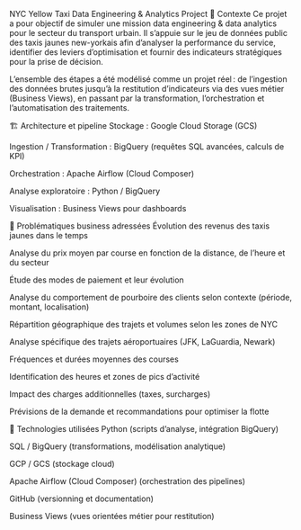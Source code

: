 NYC Yellow Taxi Data Engineering & Analytics Project
🚕 Contexte
Ce projet a pour objectif de simuler une mission data engineering & data analytics pour le secteur du transport urbain. Il s’appuie sur le jeu de données public des taxis jaunes new-yorkais afin d’analyser la performance du service, identifier des leviers d’optimisation et fournir des indicateurs stratégiques pour la prise de décision.

L’ensemble des étapes a été modélisé comme un projet réel : de l’ingestion des données brutes jusqu’à la restitution d’indicateurs via des vues métier (Business Views), en passant par la transformation, l’orchestration et l’automatisation des traitements.

🏗️ Architecture et pipeline
Stockage : Google Cloud Storage (GCS)

Ingestion / Transformation : BigQuery (requêtes SQL avancées, calculs de KPI)

Orchestration : Apache Airflow (Cloud Composer)

Analyse exploratoire : Python / BigQuery

Visualisation : Business Views pour dashboards

🔎 Problématiques business adressées
Évolution des revenus des taxis jaunes dans le temps

Analyse du prix moyen par course en fonction de la distance, de l’heure et du secteur

Étude des modes de paiement et leur évolution

Analyse du comportement de pourboire des clients selon contexte (période, montant, localisation)

Répartition géographique des trajets et volumes selon les zones de NYC

Analyse spécifique des trajets aéroportuaires (JFK, LaGuardia, Newark)

Fréquences et durées moyennes des courses

Identification des heures et zones de pics d’activité

Impact des charges additionnelles (taxes, surcharges)

Prévisions de la demande et recommandations pour optimiser la flotte

🧩 Technologies utilisées
Python (scripts d’analyse, intégration BigQuery)

SQL / BigQuery (transformations, modélisation analytique)

GCP / GCS (stockage cloud)

Apache Airflow (Cloud Composer) (orchestration des pipelines)

GitHub (versionning et documentation)

Business Views (vues orientées métier pour restitution)


